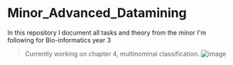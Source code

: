 # Minor_Advanced_Datamining
In this repository I document all tasks and theory from the minor I'm following for Bio-informatics year 3

> Currently working on chapter 4, multinominal classification.
![image](https://github.com/LukaStein/Minor_Advanced_Datamining/assets/60214213/dc67db05-c0df-4fa4-9eff-bdf1b0b8a491)
